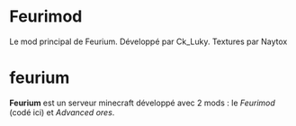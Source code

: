 # Feurimod
Le mod principal de Feurium. Développé par Ck_Luky. Textures par Naytox

# feurium

**Feurium** est un serveur minecraft développé avec 2 mods : le *Feurimod* (codé ici) et *Advanced ores*.

